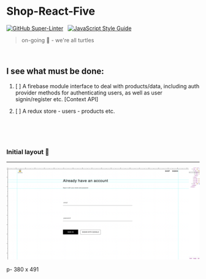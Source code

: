 # Shop-React-Five

[![GitHub Super-Linter](https://github.com/stefan22/shop-react-five/workflows/Lint%20Code%20Base/badge.svg)](https://github.com/marketplace/actions/super-linter) &nbsp; [![JavaScript Style Guide](https://img.shields.io/badge/code_style-standard-brightgreen.svg)](https:/github.com/stefan22/shop-react-five.git)


> on-going :turtle: - we're all turtles




<br />

I see what must be done:
-----


1. [ ] A firebase module interface to deal with products/data, including auth provider methods for authenticating users, as well as user signin/register etc. [Context API]
  
2. [ ] A redux store  - users - products etc.













<br />
<br /> <br />




### Initial layout  :rocket:

----


![](/public/images/screenshots/3-ss-dk-signin.png)









p- 380 x 491


